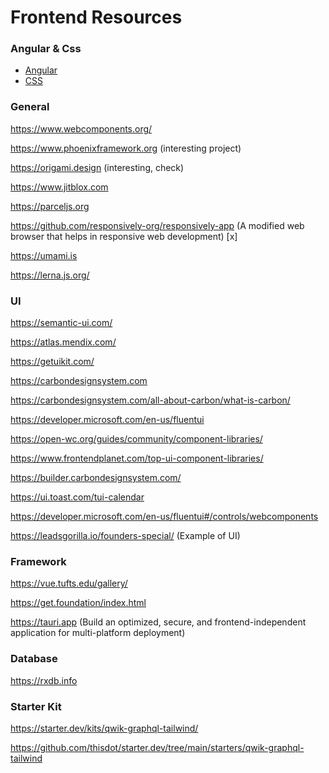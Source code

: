 # Frontend Resources

### Angular & Css

- [Angular](./Angular.md)
- [CSS](./Css.md)

### General

https://www.webcomponents.org/

https://www.phoenixframework.org (interesting project)

https://origami.design (interesting, check)

https://www.jitblox.com

https://parceljs.org

https://github.com/responsively-org/responsively-app (A modified web browser that helps in responsive web development) [x]

https://umami.is

https://lerna.js.org/

### UI

https://semantic-ui.com/

https://atlas.mendix.com/

https://getuikit.com/

https://carbondesignsystem.com

https://carbondesignsystem.com/all-about-carbon/what-is-carbon/

https://developer.microsoft.com/en-us/fluentui

https://open-wc.org/guides/community/component-libraries/

https://www.frontendplanet.com/top-ui-component-libraries/

https://builder.carbondesignsystem.com/

https://ui.toast.com/tui-calendar

https://developer.microsoft.com/en-us/fluentui#/controls/webcomponents

https://leadsgorilla.io/founders-special/ (Example of UI)

### Framework

https://vue.tufts.edu/gallery/

https://get.foundation/index.html

https://tauri.app (Build an optimized, secure, and frontend-independent application for multi-platform deployment)

### Database

https://rxdb.info

### Starter Kit

https://starter.dev/kits/qwik-graphql-tailwind/

https://github.com/thisdot/starter.dev/tree/main/starters/qwik-graphql-tailwind
